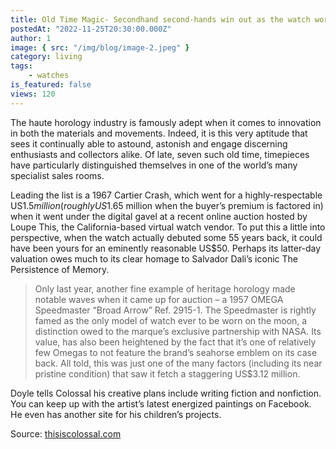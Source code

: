 ```yaml
---
title: Old Time Magic- Secondhand second-hands win out as the watch world rewinds
postedAt: "2022-11-25T20:30:00.000Z"
author: 1
image: { src: "/img/blog/image-2.jpeg" }
category: living
tags:
    - watches
is_featured: false
views: 120
---
```


The haute horology industry is famously adept when it comes to innovation in both the materials and movements. Indeed, it is this very aptitude that sees it continually able to astound, astonish and engage discerning enthusiasts and collectors alike. Of late, seven such old time, timepieces have particularly distinguished themselves in one of the world’s many specialist sales rooms.

Leading the list is a 1967 Cartier Crash, which went for a highly-respectable US$1.5 million (roughly US$1.65 million when the buyer’s premium is factored in) when it went under the digital gavel at a recent online auction hosted by Loupe This, the California-based virtual watch vendor. To put this a little into perspective, when the watch actually debuted some 55 years back, it could have been yours for an eminently reasonable US$50. Perhaps its latter-day valuation owes much to its clear homage to Salvador Dali’s iconic The Persistence of Memory.

> Only last year, another fine example of heritage horology made notable waves when it came up for auction – a 1957 OMEGA Speedmaster “Broad Arrow” Ref. 2915-1. The Speedmaster is rightly famed as the only model of watch ever to be worn on the moon, a distinction owed to the marque’s exclusive partnership with NASA. Its value, has also been heightened by the fact that it’s one of relatively few Omegas to not feature the brand’s seahorse emblem on its case back. All told, this was just one of the many factors (including its near pristine condition) that saw it fetch a staggering US$3.12 million.

Doyle tells Colossal his creative plans include writing fiction and nonfiction. You can keep up with the artist’s latest energized paintings on Facebook. He even has another site for his children’s projects.

Source: [thisiscolossal.com](https://thisiscolossal.com)
